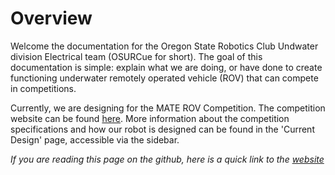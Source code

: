 # Overview

Welcome the documentation for the Oregon State Robotics Club Undwater division Electrical team (OSURCue for short).  The goal of this documentation is simple: explain what we are doing, or have done to create functioning underwater remotely operated vehicle (ROV) that can compete in competitions.

Currently, we are designing for the MATE ROV Competition. The competition website can be found [here](https://materovcompetition.org/).  More information about the competition specifications and how our robot is designed can be found in the 'Current Design' page, accessible via the sidebar.

*If you are reading this page on the github, here is a quick link to the [website](https://osurcue.github.io/#/)*
